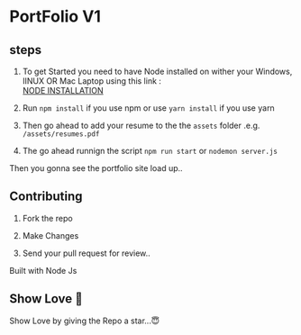 
# PortFolio V1


## steps
1. To get Started you need to have Node installed on wither your Windows, lINUX OR Mac Laptop using this link : <br />
[NODE INSTALLATION](https://nodejs.org/en/) <br />

2. Run ``npm install`` if you use npm or use ``yarn install`` if you use yarn <br />

3. Then go ahead to add your resume to the the ``assets`` folder .e.g. ``/assets/resumes.pdf`` <br />

4. The go ahead runnign the script ``npm run start`` or ``nodemon server.js`` <br />

Then you gonna see the portfolio site load up..


## Contributing 

1. Fork the repo  <br />

2. Make Changes <br />

3. Send your pull request for review.. <br />

Built with Node Js

## Show Love 💓 

Show Love by giving the Repo a star...😇